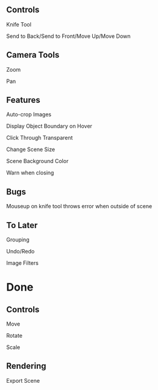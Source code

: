 Controls
--------

Knife Tool

Send to Back/Send to Front/Move Up/Move Down

Camera Tools
------------

Zoom

Pan

Features
--------

Auto-crop Images

Display Object Boundary on Hover

Click Through Transparent

Change Scene Size

Scene Background Color

Warn when closing

Bugs
----

Mouseup on knife tool throws error when outside of scene

To Later
--------

Grouping

Undo/Redo

Image Filters

Done
====

Controls
--------

Move

Rotate

Scale


Rendering
---------

Export Scene
